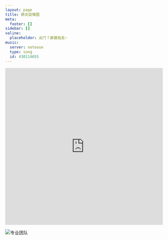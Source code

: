 ```yaml
---
layout: page
title: 肺炎疫情图
meta:
  footer: []
sidebar: []
valine:
  placeholder: 出门？直接抬走~
music:
  server: netease
  type: song
  id: 430114655
---
```


 <iframe src="https://www.lovestu.com/api/project/cnmapyinqing/obj.php" height="500" frameborder="no" border="0" width="100%"> </iframe>

![专业团队](https://pic4.zhimg.com/80/v2-30d452f16da60122a17dd60302a9e2af_720w.jpg)
